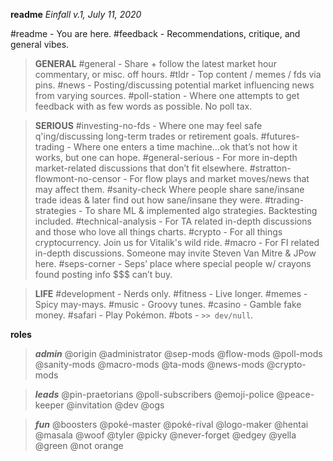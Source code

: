 __**readme**__
_Einfall v.1, July 11, 2020_

#readme  - You are here.
#feedback  - Recommendations, critique, and general vibes.

> **GENERAL**
#general  - Share + follow the latest market hour commentary, or misc. off hours.
#tldr  - Top content / memes / fds via pins.
#news  - Posting/discussing potential market influencing news from varying sources.
#poll-station  - Where one attempts to get feedback with as few words as possible. No poll tax.
 
> **SERIOUS**
#investing-no-fds  - Where one may feel safe q'ing/discussing long-term trades or retirement goals.
#futures-trading  - Where one enters a time machine…ok that’s not how it works, but one can hope.
#general-serious  - For more in-depth market-related discussions that don’t fit elsewhere.
#stratton-flowmont-no-censor  - For flow plays and market moves/news that may affect them.
#sanity-check  Where people share sane/insane trade ideas & later find out how sane/insane they were.
#trading-strategies  - To share ML & implemented algo strategies. Backtesting included.
#technical-analysis  - For TA related in-depth discussions and those who love all things charts.
#crypto  - For all things cryptocurrency. Join us for Vitalik's wild ride. 
#macro  - For FI related in-depth discussions. Someone may invite Steven Van Mitre & JPow here.
#seps-corner  - Seps’ place where special people w/ crayons found posting info $$$ can’t buy.
 
> **LIFE**
#development  - Nerds only.
#fitness  - Live longer.
#memes  - Spicy may-mays.
#music - Groovy tunes.
#casino  - Gamble fake money.
#safari  - Play Pokémon.
#bots  - `>> dev/null`.

__**roles**__

> ***admin***
@origin
@administrator
@sep-mods
@flow-mods
@poll-mods
@sanity-mods
@macro-mods
@ta-mods
@news-mods
@crypto-mods

> ***leads***
@pin-praetorians
@poll-subscribers
@emoji-police
@peace-keeper
@invitation
@dev
@ogs

> ***fun***
@boosters
@poké-master
@poké-rival
@logo-maker
@hentai
@masala
@woof
@tyler
@picky
@never-forget
@edgey
@yella
@green
@not orange


